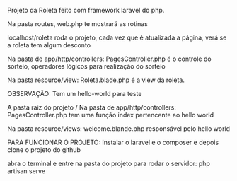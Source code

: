 Projeto da Roleta feito com framework laravel do php.

Na pasta routes,
web.php te mostrará as rotinas

localhost/roleta roda o projeto, cada vez que é atualizada a página, verá se a roleta tem algum desconto

Na pasta de app/http/controllers:
PagesController.php é o controle do sorteio, operadores lógicos para realização do sorteio

Na pasta resource/view:
Roleta.blade.php é a view da roleta. 

OBSERVAÇÃO:
Tem um hello-world para teste

A pasta raiz do projeto /
Na pasta de app/http/controllers:
PagesController.php tem uma função index pertencente ao hello world

Na pasta resource/views: 
welcome.blande.php responsável pelo hello world

PARA FUNCIONAR O PROJETO:
Instalar o laravel e o composer e depois clone o projeto do github

abra o terminal e entre na pasta do projeto para rodar o servidor: 
php artisan serve
